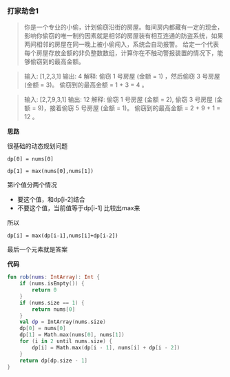 ### 打家劫舍1
> 你是一个专业的小偷，计划偷窃沿街的房屋。每间房内都藏有一定的现金，影响你偷窃的唯一制约因素就是相邻的房屋装有相互连通的防盗系统，如果两间相邻的房屋在同一晚上被小偷闯入，系统会自动报警。
给定一个代表每个房屋存放金额的非负整数数组，计算你在不触动警报装置的情况下，能够偷窃到的最高金额。

>输入: [1,2,3,1]
输出: 4
解释: 偷窃 1 号房屋 (金额 = 1) ，然后偷窃 3 号房屋 (金额 = 3)。
     偷窃到的最高金额 = 1 + 3 = 4 。
     
>输入: [2,7,9,3,1]
输出: 12
解释: 偷窃 1 号房屋 (金额 = 2), 偷窃 3 号房屋 (金额 = 9)，接着偷窃 5 号房屋 (金额 = 1)。
     偷窃到的最高金额 = 2 + 9 + 1 = 12 。


**思路**

很基础的动态规划问题

`
dp[0] = nums[0]
`

`
dp[1] = max(nums[0],nums[1])
`

第i个值分两个情况
- 要这个值，和dp[i-2]结合
- 不要这个值，当前值等于dp[i-1]
比较出max来

所以

`
dp[i] = max(dp[i-1],nums[i]+dp[i-2])
`

最后一个元素就是答案

**代码**

```kotlin
fun rob(nums: IntArray): Int {
    if (nums.isEmpty()) {
        return 0
    }
    if (nums.size == 1) {
        return nums[0]
    }
    val dp = IntArray(nums.size)
    dp[0] = nums[0]
    dp[1] = Math.max(nums[0], nums[1])
    for (i in 2 until nums.size) {
        dp[i] = Math.max(dp[i - 1], nums[i] + dp[i - 2])
    }
    return dp[dp.size - 1]
}
```


